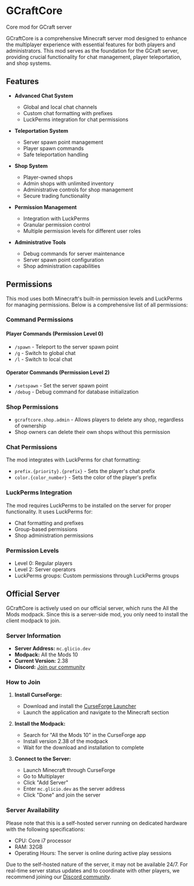 # GCraftCore

Core mod for GCraft server

GCraftCore is a comprehensive Minecraft server mod designed to enhance the multiplayer experience with essential features for both players and administrators. This mod serves as the foundation for the GCraft server, providing crucial functionality for chat management, player teleportation, and shop systems.

## Features

- **Advanced Chat System**
  - Global and local chat channels
  - Custom chat formatting with prefixes
  - LuckPerms integration for chat permissions

- **Teleportation System**
  - Server spawn point management
  - Player spawn commands
  - Safe teleportation handling

- **Shop System**
  - Player-owned shops
  - Admin shops with unlimited inventory
  - Administrative controls for shop management
  - Secure trading functionality

- **Permission Management**
  - Integration with LuckPerms
  - Granular permission control
  - Multiple permission levels for different user roles

- **Administrative Tools**
  - Debug commands for server maintenance
  - Server spawn point configuration
  - Shop administration capabilities

## Permissions

This mod uses both Minecraft's built-in permission levels and LuckPerms for managing permissions. Below is a comprehensive list of all permissions:

### Command Permissions

#### Player Commands (Permission Level 0)
- `/spawn` - Teleport to the server spawn point
- `/g` - Switch to global chat
- `/l` - Switch to local chat

#### Operator Commands (Permission Level 2)
- `/setspawn` - Set the server spawn point
- `/debug` - Debug command for database initialization

### Shop Permissions
- `gcraftcore.shop.admin` - Allows players to delete any shop, regardless of ownership
- Shop owners can delete their own shops without this permission

### Chat Permissions
The mod integrates with LuckPerms for chat formatting:
- `prefix.{priority}.{prefix}` - Sets the player's chat prefix
- `color.{color_number}` - Sets the color of the player's prefix

### LuckPerms Integration
The mod requires LuckPerms to be installed on the server for proper functionality. It uses LuckPerms for:
- Chat formatting and prefixes
- Group-based permissions
- Shop administration permissions

### Permission Levels
- Level 0: Regular players
- Level 2: Server operators
- LuckPerms groups: Custom permissions through LuckPerms groups

## Official Server

GCraftCore is actively used on our official server, which runs the All the Mods modpack. Since this is a server-side mod, you only need to install the client modpack to join.

### Server Information
- **Server Address:** `mc.glicio.dev`
- **Modpack:** All the Mods 10
- **Current Version:** 2.38
- **Discord:** [Join our community](https://discord.gg/EMjmRh5g)

### How to Join

1. **Install CurseForge:**
   - Download and install the [CurseForge Launcher](https://www.curseforge.com/download/app)
   - Launch the application and navigate to the Minecraft section

2. **Install the Modpack:**
   - Search for "All the Mods 10" in the CurseForge app
   - Install version 2.38 of the modpack
   - Wait for the download and installation to complete

3. **Connect to the Server:**
   - Launch Minecraft through CurseForge
   - Go to Multiplayer
   - Click "Add Server"
   - Enter `mc.glicio.dev` as the server address
   - Click "Done" and join the server

### Server Availability

Please note that this is a self-hosted server running on dedicated hardware with the following specifications:
- CPU: Core i7 processor
- RAM: 32GB
- Operating Hours: The server is online during active play sessions

Due to the self-hosted nature of the server, it may not be available 24/7. For real-time server status updates and to coordinate with other players, we recommend joining our [Discord community](https://discord.gg/EMjmRh5g).